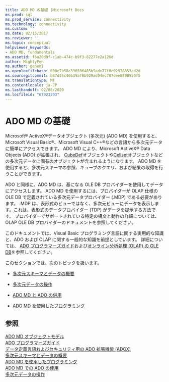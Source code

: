 ```yaml
---
title: ADO MD の基礎 |Microsoft Docs
ms.prod: sql
ms.prod_service: connectivity
ms.technology: connectivity
ms.custom: ''
ms.date: 02/15/2017
ms.reviewer: ''
ms.topic: conceptual
helpviewer_keywords:
- ADO MD, fundamentals
ms.assetid: f6a20d9f-c1ab-474c-b9f3-82277e2a126d
author: MightyPen
ms.author: genemi
ms.openlocfilehash: 690c7b58c336596485b9ade77f0c02928853cd2d
ms.sourcegitcommit: b87d36c46b39af8b929ad94ec707dee8800950f5
ms.translationtype: MT
ms.contentlocale: ja-JP
ms.lasthandoff: 02/08/2020
ms.locfileid: "67923203"
---
```

# <a name="ado-md-fundamentals"></a>ADO MD の基礎
Microsoft® ActiveX®データオブジェクト (多次元) (ADO MD) を使用すると、Microsoft Visual Basic®、Microsoft Visual C++®などの言語から多次元データに簡単にアクセスできます。 ADO MD により、Microsoft ActiveX® Data Objects (ADO) が拡張され、 [CubeDef](../../../ado/reference/ado-md-api/cubedef-object-ado-md.md)オブジェクトや[Cellset](../../../ado/reference/ado-md-api/cellset-object-ado-md.md)オブジェクトなどの多次元データに固有のオブジェクトが含まれるようになります。 ADO MD を使用すると、多次元スキーマの参照、キューブのクエリ、および結果の取得を行うことができます。  
  
 ADO と同様に、ADO MD は、基になる OLE DB プロバイダーを使用してデータにアクセスします。 ADO MD を使用するには、プロバイダーが OLAP 仕様の OLE DB で定義されている多次元データプロバイダー (.MDP) である必要があります。 .MDP は、表形式のビューではなく、多次元ビューにデータを表示します。これは、表形式のデータプロバイダー (TDP) がデータを提示する方法です。 プロバイダーでサポートされている特定の構文と動作の詳細については、OLAP OLE DB プロバイダーのドキュメントを参照してください。  
  
 このドキュメントでは、Visual Basic プログラミング言語に関する実用的な知識と、ADO および OLAP に関する一般的な知識を前提としています。 詳細については、 [ADO プログラマーズガイド](../../../ado/guide/ado-programmer-s-guide.md)および[オンライン分析処理 (OLAP) の OLE DB](https://msdn.microsoft.com/library/windows/desktop/ms717005.aspx)を参照してください。  
  
 このセクションでは、次のトピックを扱います。  
  
-   [多次元スキーマとデータの概要](../../../ado/guide/multidimensional/overview-of-multidimensional-schemas-and-data.md)  
  
-   [多次元データの操作](../../../ado/guide/multidimensional/working-with-multidimensional-data.md)  
  
-   [ADO MD と ADO の併用](../../../ado/guide/multidimensional/using-ado-with-ado-md.md)  
  
-   [ADO MD を使用したプログラミング](../../../ado/guide/multidimensional/programming-with-ado-md.md)  
  
## <a name="see-also"></a>参照  
 [ADO MD オブジェクトモデル](../../../ado/reference/ado-md-api/ado-md-object-model.md)   
 [ADO プログラマーズガイド](../../../ado/guide/ado-programmer-s-guide.md)   
 [データ定義言語およびセキュリティ用の ADO 拡張機能 (ADOX)](../../../ado/guide/extensions/ado-extensions-for-data-definition-language-and-security-adox.md)   
 [多次元スキーマとデータの概要](../../../ado/guide/multidimensional/overview-of-multidimensional-schemas-and-data.md)   
 [ADO MD を使用したプログラミング](../../../ado/guide/multidimensional/programming-with-ado-md.md)   
 [ADO MD での ADO の使用](../../../ado/guide/multidimensional/using-ado-with-ado-md.md)   
 [多次元データの操作](../../../ado/guide/multidimensional/working-with-multidimensional-data.md)
